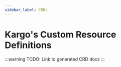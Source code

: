```yaml
---
sidebar_label: CRDs
---
```


# Kargo's Custom Resource Definitions

:::warning
TODO: Link to generated CRD docs
:::
